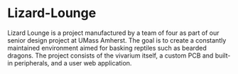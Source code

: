 # Lizard-Lounge
Lizard Lounge is a project manufactured by a team of four as part of our senior design project at UMass Amherst. The goal is to create a constantly maintained environment aimed for basking reptiles such as bearded dragons. The project consists of the vivarium itself, a custom PCB and built-in peripherals, and a user web application.
